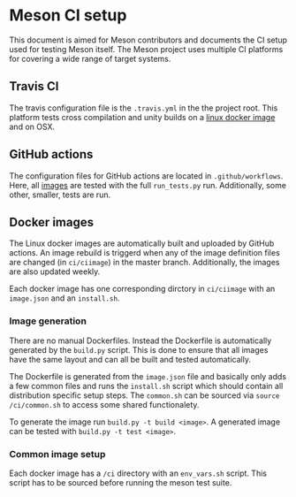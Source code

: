 # Meson CI setup

This document is aimed for Meson contributors and documents
the CI setup used for testing Meson itself. The Meson
project uses multiple CI platforms for covering a wide
range of target systems.

## Travis CI

The travis configuration file is the `.travis.yml` in the
the project root. This platform tests cross compilation and
unity builds on a [linux docker image](#docker-images) and
on OSX.

## GitHub actions

The configuration files for GitHub actions are located in
`.github/workflows`. Here, all [images](#docker-images)
are tested  with the full `run_tests.py` run. Additionally,
some other, smaller, tests are run.

## Docker images

The Linux docker images are automatically built and
uploaded by GitHub actions. An image rebuild is triggerd
when any of the image definition files are changed (in
`ci/ciimage`) in the master branch. Additionally, the
images are also updated weekly.

Each docker image has one corresponding dirctory in
`ci/ciimage` with an `image.json` and an `install.sh`.

### Image generation

There are no manual Dockerfiles. Instead the Dockerfile is
automatically generated by the `build.py` script. This is
done to ensure that all images have the same layout and can
all be built and tested automatically.

The Dockerfile is generated from the `image.json` file and
basically only adds a few common files and runs the
`install.sh` script which should contain all distribution
specific setup steps. The `common.sh` can be sourced via
`source /ci/common.sh` to access some shared functionalety.

To generate the image run `build.py -t build <image>`. A
generated image can be tested with `build.py -t test <image>`.

### Common image setup

Each docker image has a `/ci` directory with an
`env_vars.sh` script. This script has to be sourced before
running the meson test suite.
